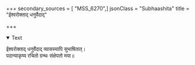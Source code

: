 +++
secondary_sources = [ "MSS_6270",]
jsonClass = "Subhaashita"
title = "ईश्वरोक्ताद् धनुर्वेदाद्"

+++

<details open><summary>Text</summary>

ईश्वरोक्ताद् धनुर्वेदाद् व्यासस्यापि सुभाषितात्।  
पदान्याकृष्य रचितो ग्रन्थः संक्षेपतो मया॥
</details>
